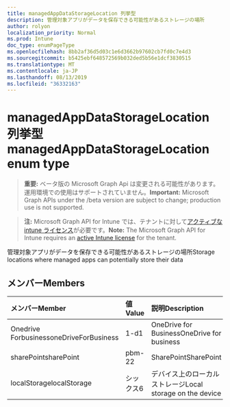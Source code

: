 ```yaml
---
title: managedAppDataStorageLocation 列挙型
description: 管理対象アプリがデータを保存できる可能性があるストレージの場所
author: rolyon
localization_priority: Normal
ms.prod: Intune
doc_type: enumPageType
ms.openlocfilehash: 8bb2af36d5d03c1e6d3662b97602cb7fd0c7e4d3
ms.sourcegitcommit: b5425ebf648572569b032ded5b56e1dcf3830515
ms.translationtype: MT
ms.contentlocale: ja-JP
ms.lasthandoff: 08/13/2019
ms.locfileid: "36332163"
---
```

# <a name="managedappdatastoragelocation-enum-type"></a><span data-ttu-id="ce5d2-103">managedAppDataStorageLocation 列挙型</span><span class="sxs-lookup"><span data-stu-id="ce5d2-103">managedAppDataStorageLocation enum type</span></span>

> <span data-ttu-id="ce5d2-104">**重要:** ベータ版の Microsoft Graph Api は変更される可能性があります。運用環境での使用はサポートされていません。</span><span class="sxs-lookup"><span data-stu-id="ce5d2-104">**Important:** Microsoft Graph APIs under the /beta version are subject to change; production use is not supported.</span></span>

> <span data-ttu-id="ce5d2-105">**注:** Microsoft Graph API for Intune では、テナントに対して[アクティブな intune ライセンス](https://go.microsoft.com/fwlink/?linkid=839381)が必要です。</span><span class="sxs-lookup"><span data-stu-id="ce5d2-105">**Note:** The Microsoft Graph API for Intune requires an [active Intune license](https://go.microsoft.com/fwlink/?linkid=839381) for the tenant.</span></span>

<span data-ttu-id="ce5d2-106">管理対象アプリがデータを保存できる可能性があるストレージの場所</span><span class="sxs-lookup"><span data-stu-id="ce5d2-106">Storage locations where managed apps can potentially store their data</span></span>

## <a name="members"></a><span data-ttu-id="ce5d2-107">メンバー</span><span class="sxs-lookup"><span data-stu-id="ce5d2-107">Members</span></span>
|<span data-ttu-id="ce5d2-108">メンバー</span><span class="sxs-lookup"><span data-stu-id="ce5d2-108">Member</span></span>|<span data-ttu-id="ce5d2-109">値</span><span class="sxs-lookup"><span data-stu-id="ce5d2-109">Value</span></span>|<span data-ttu-id="ce5d2-110">説明</span><span class="sxs-lookup"><span data-stu-id="ce5d2-110">Description</span></span>|
|:---|:---|:---|
|<span data-ttu-id="ce5d2-111">Onedrive Forbusiness</span><span class="sxs-lookup"><span data-stu-id="ce5d2-111">oneDriveForBusiness</span></span>|<span data-ttu-id="ce5d2-112">1-d</span><span class="sxs-lookup"><span data-stu-id="ce5d2-112">1</span></span>|<span data-ttu-id="ce5d2-113">OneDrive for Business</span><span class="sxs-lookup"><span data-stu-id="ce5d2-113">OneDrive for business</span></span>|
|<span data-ttu-id="ce5d2-114">sharePoint</span><span class="sxs-lookup"><span data-stu-id="ce5d2-114">sharePoint</span></span>|<span data-ttu-id="ce5d2-115">pbm-2</span><span class="sxs-lookup"><span data-stu-id="ce5d2-115">2</span></span>|<span data-ttu-id="ce5d2-116">SharePoint</span><span class="sxs-lookup"><span data-stu-id="ce5d2-116">SharePoint</span></span>|
|<span data-ttu-id="ce5d2-117">localStorage</span><span class="sxs-lookup"><span data-stu-id="ce5d2-117">localStorage</span></span>|<span data-ttu-id="ce5d2-118">シックス</span><span class="sxs-lookup"><span data-stu-id="ce5d2-118">6</span></span>|<span data-ttu-id="ce5d2-119">デバイス上のローカルストレージ</span><span class="sxs-lookup"><span data-stu-id="ce5d2-119">Local storage on the device</span></span>|



